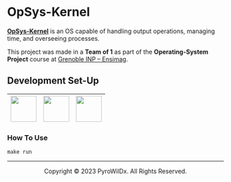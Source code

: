 # OpSys-Kernel

[**OpSys-Kernel**](https://github.com/PyroWilDx/OpSys-Kernel/) is an OS capable of handling output operations, managing time, and overseeing processes.

This project was made in a **Team of 1** as part of the **Operating-System Project** course at [Grenoble INP &ndash; Ensimag](https://ensimag.grenoble-inp.fr/).

## Development Set-Up

<div align="center">

| [<img src="https://cdn.jsdelivr.net/gh/devicons/devicon@latest/icons/c/c-original.svg" width="60"/>](https://www.open-std.org/jtc1/sc22/wg14/) | [<img src="https://cdn.jsdelivr.net/gh/devicons/devicon@latest/icons/vscode/vscode-original.svg" width="60"/>](https://code.visualstudio.com/) | [<img src="https://cdn.jsdelivr.net/gh/devicons/devicon@latest/icons/linux/linux-original.svg" width="60"/>](https://www.linux.org/)
|---|---|---|

</div>

### How To Use

```
make run
```

---

<div align="center">
  Copyright &#169; 2023 PyroWilDx. All Rights Reserved.
</div>
